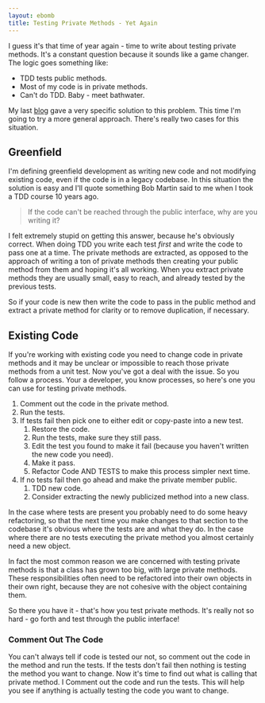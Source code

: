 ```yaml
---
layout: ebomb
title: Testing Private Methods - Yet Again
---
```


I guess it's that time of year again - time to write about testing private methods. It's a constant question because it sounds like a game changer. The logic goes something like:

* TDD tests public methods.
* Most of my code is in private methods.
* Can't do TDD. Baby - meet bathwater.

My last [blog](http://paytonrules.com/software-development/2015/10/02/why-test-private-methods.html) gave a very specific solution to this problem. This time I'm going to try a more general approach. There's really two cases for this situation.

## Greenfield

I'm defining greenfield development as writing new code and not modifying existing code, even if the code is in a legacy codebase. In this situation the solution is easy and I'll quote something Bob Martin said to me when I took a TDD course 10 years ago.

>If the code can't be reached through the public interface, why are you writing it?

I felt extremely stupid on getting this answer, because he's obviously correct. When doing TDD you write each test _first_ and write the code to pass one at a time. The private methods are extracted, as opposed to the approach of writing a ton of private methods then creating your public method from them and hoping it's all working. When you extract private methods they are usually small, easy to reach, and already tested by the previous tests.

So if your code is new then write the code to pass in the public method and extract a private method for clarity or to remove duplication, if necessary.

## Existing Code

If you're working with existing code you need to change code in private methods and it may be unclear or impossible to reach those private methods from a unit test. Now you've got a deal with the issue. So you follow a process. Your a developer, you know processes, so here's one you can use for testing private methods.

1. Comment out the code in the private method.
2. Run the tests.
3. If tests fail then pick one to either edit or copy-paste into a new test.
    1. Restore the code.
    2. Run the tests, make sure they still pass.
    3. Edit the test you found to make it fail (because you haven't written the new code you need).
    4. Make it pass.
    5. Refactor Code AND TESTS to make this process simpler next time.
4. If no tests fail then go ahead and make the private member public.
    1. TDD new code.
    2. Consider extracting the newly publicized method into a new class.

In the case where tests are present you probably need to do some heavy refactoring, so that the next time you make changes to that section to the codebase it's obvious where the tests are and what they do. In the case where there are no tests executing the private method you almost certainly need a new object.

In fact the most common reason we are concerned with testing private methods is that a class has grown too big, with large private methods. These responsibilities often need to be refactored into their own objects in their own right, because they are not cohesive with the object containing them.

So there you have it - that's how you test private methods. It's really not so hard - go forth and test through the public interface!


### Comment Out The Code

You can't always tell if code is tested our not, so comment out the code in the method and run the tests. If the tests don't fail then nothing is testing the method you want to change. Now it's time to find out what is calling that private method. I Comment out the code and run the tests. This will help you see if anything is actually testing the code you want to change.


